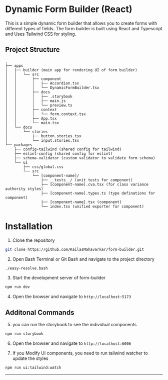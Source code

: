 # Dynamic Form Builder (React)

This is a simple dynamic form builder that allows you to create forms with different types of fields. The form builder is built using React and Typescript and Uses Tailwind CSS for styling.

## Project Structure

```
.
├── apps
│   ├── builder (main app for rendering UI of form builder)
│   │   └── src
│   │       ├── component
│   │       │   ├── Accordion.tsx
│   │       │   └── DynamicFormBuilder.tsx
│   │       ├── docs
│   │       │   ├── .storybook
│   │       │   ├── main.js
│   │       │   └── preview.ts
│   │       ├── context
│   │       │   └── form.context.tsx
│   │       ├── App.tsx
│   │       └── main.tsx
│   └── docs
│       └── stories
│           ├── button.stories.tsx
│           └── input.stories.tsx
└── packages
    ├── config-tailwind (shared config for tailwind)
    ├── eslint-config (shared config for eslint)
    ├── schema-validator (custom validator to validate form schema)
    └── ui
        ├── css/global.css
        └── src
            └── [component-name]/
                ├── __tests__/ (unit tests for component)
                ├── [component-name].cva.tsx (for class variance authority styles)
                ├── [component-name].types.ts (type definations for component)
                ├── [component-name].tsx (component)
                └── index.tsx (unified exporter for component)
```

# Installation

1. Clone the repository

```bash
git clone https://github.com/KailasMahavarkar/form-builder.git
```

2. Open Bash Terminal or Git Bash and navigate to the project directory

```bash
./easy-resolve.bash
```

3. Start the development server of form-builder

```bash
npm run dev
```

4. Open the browser and navigate to `http://localhost:5173`


## Additonal Commands
5. you can run the storybook to see the individual components

```bash
npm run storybook
```

6. Open the browser and navigate to `http://localhost:6006`


7. If you Modify UI components, you need to run tailwind watcher to update the styles

```bash
npm run ui:tailwind:watch
```

---
